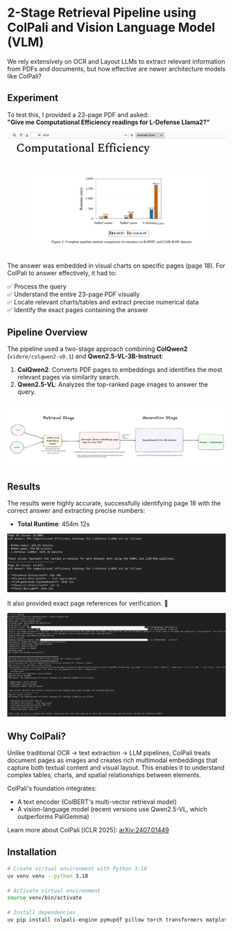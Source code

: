 # 2-Stage Retrieval Pipeline using ColPali and Vision Language Model (VLM)

We rely extensively on OCR and Layout LLMs to extract relevant information from PDFs and documents, but how effective are newer architecture models like ColPali?

## Experiment

To test this, I provided a 23-page PDF and asked:  
**"Give me Computational Efficiency readings for L-Defense Llama2?"**

![PDF Page with Answer](images/page-18-pdf.png)

The answer was embedded in visual charts on specific pages (page 18). For ColPali to answer effectively, it had to:

✅ Process the query  
✅ Understand the entire 23-page PDF visually  
✅ Locate relevant charts/tables and extract precise numerical data  
✅ Identify the exact pages containing the answer  

## Pipeline Overview

The pipeline used a two-stage approach combining **ColQwen2** (`vidore/colqwen2-v0.1`) and **Qwen2.5-VL-3B-Instruct**:

1. **ColQwen2**: Converts PDF pages to embeddings and identifies the most relevant pages via similarity search.  
2. **Qwen2.5-VL**: Analyzes the top-ranked page images to answer the query.  

![2-Stage Pipeline Diagram](images/pipeline-diagram.png)

## Results 

The results were highly accurate, successfully identifying page 18 with the correct answer and extracting precise numbers:  

- **Total Runtime**: 454m 12s  

![Terminal Result](images/page-18-terminal.png)

It also provided exact page references for verification. 🎯

![Terminal Response](images/terminal-response.png)

## Why ColPali?

Unlike traditional OCR → text extraction → LLM pipelines, ColPali treats document pages as images and creates rich multimodal embeddings that capture both textual content and visual layout. This enables it to understand complex tables, charts, and spatial relationships between elements.

ColPali's foundation integrates:  
- A text encoder (ColBERT's multi-vector retrieval model)  
- A vision-language model (recent versions use Qwen2.5-VL, which outperforms PaliGemma)  

Learn more about ColPali [ICLR 2025]: [arXiv:2407.01449](https://arxiv.org/abs/2407.01449)

## Installation

```bash
# Create virtual environment with Python 3.10
uv venv venv --python 3.10

# Activate virtual environment
source venv/bin/activate

# Install dependencies
uv pip install colpali-engine pymupdf pillow torch transformers matplotlib opencv-python numpy qwen_vl_utils git+https://github.com/illuin-tech/colpali